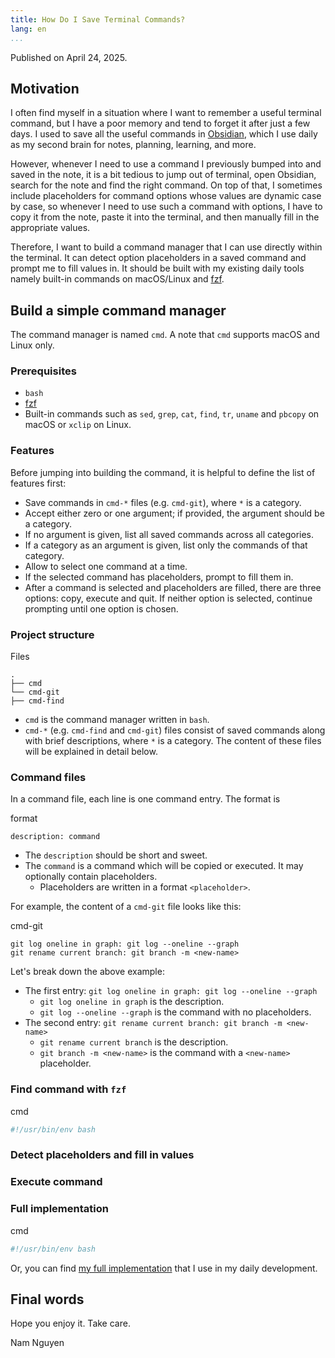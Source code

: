 ```yaml
---
title: How Do I Save Terminal Commands?
lang: en
...
```


Published on April 24, 2025.

## Motivation

I often find myself in a situation where I want to remember a useful terminal
command, but I have a poor memory and tend to forget it after just a few days.
I used to save all the useful commands in [Obsidian](https://obsidian.md), which
I use daily as my second brain for notes, planning, learning, and more.

However, whenever I need to use a command I previously bumped into and saved in
the note, it is a bit tedious to jump out of terminal, open Obsidian, search for
the note and find the right command. On top of that, I sometimes include
placeholders for command options whose values are dynamic case by case, so
whenever I need to use such a command with options, I have to copy it from the
note, paste it into the terminal, and then manually fill in the appropriate
values.

Therefore, I want to build a command manager that I can use directly within the
terminal. It can detect option placeholders in a saved command and prompt me to
fill values in. It should be built with my existing daily tools namely built-in
commands on macOS/Linux and [fzf](https://github.com/junegunn/fzf).

## Build a simple command manager

The command manager is named `cmd`. A note that `cmd` supports macOS and Linux
only.

### Prerequisites

- `bash`
- [fzf](https://github.com/junegunn/fzf)
- Built-in commands such as `sed`, `grep`, `cat`, `find`, `tr`, `uname` and
`pbcopy` on macOS or `xclip` on Linux.

### Features

Before jumping into building the command, it is helpful to define the list of
features first:

- Save commands in `cmd-*` files (e.g. `cmd-git`), where `*` is a category.
- Accept either zero or one argument; if provided, the argument should be a
category.
- If no argument is given, list all saved commands across all categories.
- If a category as an argument is given, list only the commands of that
category.
- Allow to select one command at a time.
- If the selected command has placeholders, prompt to fill them in.
- After a command is selected and placeholders are filled, there are three
options: copy, execute and quit. If neither option is selected, continue prompting
until one option is chosen.

### Project structure

Files
``` {.numberLines}
.
├── cmd
└── cmd-git
├── cmd-find
```

- `cmd` is the command manager written in `bash`.
- `cmd-*` (e.g. `cmd-find` and `cmd-git`) files consist of saved commands along
with brief descriptions, where `*` is a category. The content of these files
will be explained in detail below.

### Command files

In a command file, each line is one command entry. The format is

format
``` {.numberLines}
description: command
```

- The `description` should be short and sweet.
- The `command` is a command which will be copied or executed. It may optionally
contain placeholders.
  - Placeholders are written in a format `<placeholder>`.

For example, the content of a `cmd-git` file looks like this:

cmd-git
``` {.numberLines}
git log oneline in graph: git log --oneline --graph
git rename current branch: git branch -m <new-name>
```

Let's break down the above example:

- The first entry: `git log oneline in graph: git log --oneline --graph`
  - `git log oneline in graph` is the description.
  - `git log --oneline --graph` is the command with no placeholders.
- The second entry: `git rename current branch: git branch -m <new-name>`
  - `git rename current branch` is the description.
  - `git branch -m <new-name>` is the command with a `<new-name>` placeholder.

### Find command with `fzf`

cmd
```bash {.numberLines}
#!/usr/bin/env bash
```

### Detect placeholders and fill in values

### Execute command

### Full implementation

cmd
```bash {.numberLines}
#!/usr/bin/env bash
```

Or, you can find [my full implementation](https://github.com/namvnngu/.dotfiles/blob/main/bin/cmd)
that I use in my daily development.

## Final words

Hope you enjoy it. Take care.

Nam Nguyen
